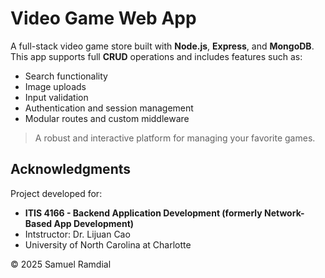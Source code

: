 # Video Game Web App 

A full-stack video game store built with **Node.js**, **Express**, and **MongoDB**. This app supports full **CRUD** operations and includes features such as: 
- Search functionality
- Image uploads
- Input validation
- Authentication and session management
- Modular routes and custom middleware

> A robust and interactive platform for managing your favorite games.

## Acknowledgments 
Project developed for: 
- **ITIS 4166 - Backend Application Development (formerly Network-Based App Development)**
- Intstructor: Dr. Lijuan Cao
- University of North Carolina at Charlotte
  
© 2025 Samuel Ramdial
